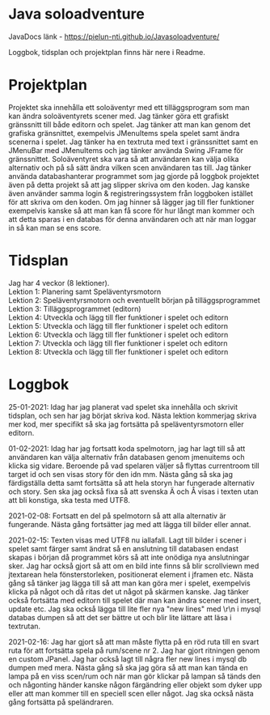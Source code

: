 # Java soloadventure

JavaDocs länk - https://pielun-nti.github.io/Javasoloadventure/

Loggbok, tidsplan och projektplan finns här nere i Readme.

# Projektplan
Projektet ska innehålla ett soloäventyr med ett tilläggsprogram
som man kan ändra soloäventyrets scener med. Jag tänker göra
ett grafiskt gränssnitt till både editorn och spelet. Jag
tänker att man kan genom det grafiska gränsnittet, exempelvis JMenuItems spela 
spelet samt ändra scenerna i spelet. Jag tänker ha en textruta
med text i gränssnittet samt en JMenuBar med JMenuItems och jag tänker
använda Swing JFrame för gränssnittet. Soloäventyret ska vara
så att användaren kan välja olika alternativ och på så sätt
ändra vilken scen användaren tas till. Jag tänker använda
databashanterar programmet som jag gjorde på loggbok projektet
även på detta projekt så att jag slipper skriva om den koden.
Jag kanske även använder samma login & registreringssystem
från loggboken istället för att skriva om den koden.
Om jag hinner så lägger jag till fler funktioner exempelvis kanske så att man kan
få score för hur långt man kommer och att detta sparas i
en databas för denna användaren och att när man loggar in
så kan man se ens score.
# Tidsplan
Jag har 4 veckor (8 lektioner).
<br>
Lektion 1: Planering samt Speläventyrsmotorn
<br>
Lektion 2: Speläventyrsmotorn och eventuellt början på tilläggsprogrammet
<br>
Lektion 3: Tilläggsprogrammet (editorn)
<br>
Lektion 4: Utveckla och lägg till fler funktioner i spelet och editorn
<br>
Lektion 5: Utveckla och lägg till fler funktioner i spelet och editorn
<br>
Lektion 6: Utveckla och lägg till fler funktioner i spelet och editorn
<br>
Lektion 7: Utveckla och lägg till fler funktioner i spelet och editorn
<br>
Lektion 8: Utveckla och lägg till fler funktioner i spelet och editorn

# Loggbok
25-01-2021: Idag har jag planerat vad spelet ska innehålla
och skrivit tidsplan, och sen har jag börjat skriva kod. 
Nästa lektion kommerjag skriva mer kod, 
mer specifikt så ska jag fortsätta på speläventyrsmotorn
eller editorn.

01-02-2021: Idag har jag fortsatt koda spelmotorn, jag har lagt till så att användaren kan välja alternativ från databasen 
genom jmenuitems och klicka sig vidare. Beroende på vad spelaren väljer
så flyttas currentroom till target id och sen visas story för den idn mm.
Nästa gång så ska jag färdigställa detta samt fortsätta så att hela storyn har
fungerade alternativ och story. Sen ska jag också fixa så att svenska Ä och Å 
visas i texten utan att bli konstiga, ska testa med UTF8.

2021-02-08: Fortsatt en del på spelmotorn så att alla alternativ är fungerande. Nästa gång fortsätter jag med att lägga till bilder
eller annat.

2021-02-15: Texten visas med UTF8 nu iallafall. Lagt till bilder i scener i spelet samt färger samt ändrat så en anslutning till databasen
endast skapas i början då programmet körs så att inte onödiga nya anslutningar sker. Jag har också gjort så att
om en bild inte finns så blir scrollviewn med jtextarean hela fönsterstorleken, positionerat element i jframen etc. Nästa gång så tänker jag 
lägga till så att man kan göra mer i spelet, exempelvis klicka på något och då ritas det ut något på skärmen kanske.
Jag tänker också fortsätta med editorn till spelet där man kan ändra scener med insert, update etc. Jag ska också lägga till lite fler nya "new lines"
med \r\n i mysql databas dumpen så att det ser bättre ut och blir lite lättare att läsa i textrutan.

2021-02-16: Jag har gjort så att man måste flytta på en röd ruta till en svart ruta för att fortsätta spela på rum/scene
nr 2. Jag har gjort ritningen genom en custom JPanel. Jag har också lagt till några fler new lines i mysql db dumpen med mera.
Nästa gång så ska jag göra så att man kan tända en lampa på en viss scen/rum och när man gör klickar på lampan
så tänds den och någonting händer kanske någon färgändring eller objekt som dyker upp eller att man kommer till en
speciell scen eller något. Jag ska också nästa gång fortsätta på speländraren.
